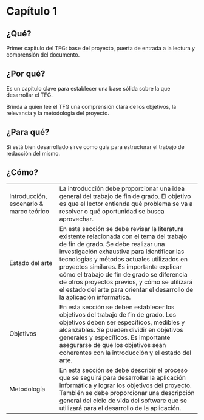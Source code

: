 # Capítulo 1

## ¿Qué?

Primer capítulo del TFG: base del proyecto, puerta de entrada a la lectura y comprensión del documento.

## ¿Por qué?

Es un capítulo clave para establecer una base sólida sobre la que desarrollar el TFG. 

Brinda a quien lee el TFG una comprensión clara de los objetivos, la relevancia y la metodología del proyecto. 

## ¿Para qué?

Si está bien desarrollado sirve como guía para estructurar el trabajo de redacción del mismo.

## ¿Cómo?

|||
-|-
Introducción, escenario & marco teórico|La introducción debe proporcionar una idea general del trabajo de fin de grado. El objetivo es que el lector entienda qué problema se va a resolver o qué oportunidad se busca aprovechar.
Estado del arte|En esta sección se debe revisar la literatura existente relacionada con el tema del trabajo de fin de grado. Se debe realizar una investigación exhaustiva para identificar las tecnologías y métodos actuales utilizados en proyectos similares. Es importante explicar cómo el trabajo de fin de grado se diferencia de otros proyectos previos, y cómo se utilizará el estado del arte para orientar el desarrollo de la aplicación informática.
Objetivos|En esta sección se deben establecer los objetivos del trabajo de fin de grado. Los objetivos deben ser específicos, medibles y alcanzables. Se pueden dividir en objetivos generales y específicos. Es importante asegurarse de que los objetivos sean coherentes con la introducción y el estado del arte.
Metodología|En esta sección se debe describir el proceso que se seguirá para desarrollar la aplicación informática y lograr los objetivos del proyecto. También se debe proporcionar una descripción general del ciclo de vida del software que se utilizará para el desarrollo de la aplicación.
